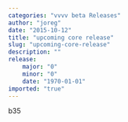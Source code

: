 ```yaml
---
categories: "vvvv beta Releases"
author: "joreg"
date: "2015-10-12"
title: "upcoming core release"
slug: "upcoming-core-release"
description: ""
release: 
    major: "0"
    minor: "0"
    date: "1970-01-01"
imported: "true"
---
```



b35